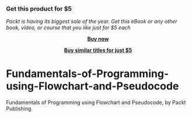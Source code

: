 
### Get this product for $5

<i>Packt is having its biggest sale of the year. Get this eBook or any other book, video, or course that you like just for $5 each</i>


<b><p align='center'>[Buy now](https://packt.link/9781803237398)</p></b>


<b><p align='center'>[Buy similar titles for just $5](https://subscription.packtpub.com/search)</p></b>


# Fundamentals-of-Programming-using-Flowchart-and-Pseudocode
Fundamentals of Programming using Flowchart and Pseudocode, by Packt Publishing
